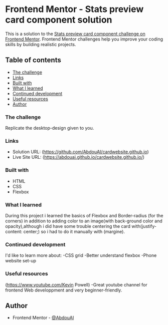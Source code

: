# Frontend Mentor - Stats preview card component solution

This is a solution to the [Stats preview card component challenge on Frontend Mentor](https://www.frontendmentor.io/challenges/stats-preview-card-component-8JqbgoU62). Frontend Mentor challenges help you improve your coding skills by building realistic projects. 

## Table of contents

  - [The challenge](#the-challenge)
  - [Links](#links)
  - [Built with](#built-with)
  - [What I learned](#what-i-learned)
  - [Continued development](#continued-development)
  - [Useful resources](#useful-resources)
- [Author](#author)

### The challenge

Replicate the desktop-design given to you.

### Links

- Solution URL: (https://github.com/AbdouAI/cardwebsite.github.io)
- Live Site URL: (https://abdouai.github.io/cardwebsite.github.io/)

### Built with

- HTML
- CSS 
- Flexbox


### What I learned

During this project i learned the basics of Flexbox and Border-radius (for the corners) in addition to adding color to an image(with back-ground color and opacity),although i did have some trouble centering the card with(justify-content: center;) so i had to do it manually with (margine).


### Continued development
 I'd like to learn more about:
 -CSS grid
 -Better understand flexbox
 -Phone website set-up


### Useful resources

(https://www.youtube.com/Kevin Powell)
-Great youtube channel for frontend Web developpment and very beginner-friendly.

## Author

- Frontend Mentor - [@AbdouAI](https://www.frontendmentor.io/profile/AbdouAI)

